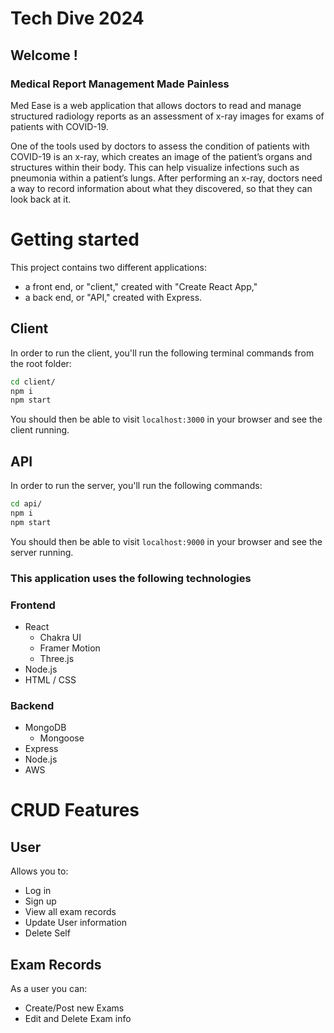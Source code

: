 # Tech Dive 2024

## Welcome !
### __Medical Report Management Made Painless__
Med Ease is a web application that allows doctors to read and manage structured radiology reports as an assessment of x-ray images for exams of patients with COVID-19.

One of the tools used by doctors to assess the condition of patients with COVID-19 is an x-ray, which creates an image of the patient’s organs and structures within their body. This can help visualize infections such as pneumonia within a patient’s lungs. After performing an x-ray, doctors need a way to record information about what they discovered, so that they can look back at it.


# Getting started
This project contains two different applications:
 * a front end, or "client," created with "Create React App,"
 * a back end, or "API," created with Express.


## Client
In order to run the client, you'll run the following terminal commands from the root folder:

```bash
cd client/
npm i
npm start
```

You should then be able to visit `localhost:3000` in your browser and see the client running.

## API
In order to run the server, you'll run the following commands:

```bash
cd api/
npm i
npm start
```

You should then be able to visit `localhost:9000` in your browser and see the server running.


### This application uses the following technologies
### Frontend

* React
   - Chakra UI
   - Framer Motion
   - Three.js
* Node.js
* HTML / CSS

### Backend
* MongoDB
   - Mongoose
* Express
* Node.js
* AWS

# CRUD Features

## User
Allows you to:
   - Log in
   - Sign up
   - View all exam records
   - Update User information
   - Delete Self

## Exam Records
As a user you can:
   - Create/Post new Exams
   - Edit and Delete Exam info
